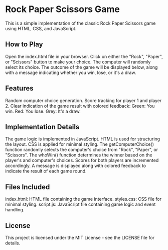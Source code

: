 # Rock Paper Scissors Game
This is a simple implementation of the classic Rock Paper Scissors game using HTML, CSS, and JavaScript.

## How to Play
Open the index.html file in your browser.
Click on either the "Rock", "Paper", or "Scissors" button to make your choice.
The computer will randomly select its choice.
The outcome of the game will be displayed below, along with a message indicating whether you win, lose, or it's a draw.
## Features
Random computer choice generation.
Score tracking for player 1 and player 2.
Clear indication of the game result with colored feedback:
Green: You win.
Red: You lose.
Grey: It's a draw.
## Implementation Details
The game logic is implemented in JavaScript.
HTML is used for structuring the layout.
CSS is applied for minimal styling.
The getComputerChoice() function randomly selects the computer's choice from "Rock", "Paper", or "Scissors".
The whoWin() function determines the winner based on the player's and computer's choices.
Scores for both players are incremented accordingly.
A message is displayed along with colored feedback to indicate the result of each game round.
## Files Included
index.html: HTML file containing the game interface.
styles.css: CSS file for minimal styling.
script.js: JavaScript file containing game logic and event handling.
## License
This project is licensed under the MIT License - see the LICENSE file for details.
